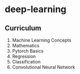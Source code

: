 # deep-learning
## Curriculum  
1. Machine Learning Concepts  
2. Mathematics  
3. Pytorch Basics  
4. Regression  
5. Classification  
6. Convolutional Neural Network  
